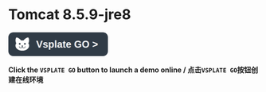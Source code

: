 # Tomcat 8.5.9-jre8

<a href="https://www.vsplate.com/?docker-compose=https://github.com/vsplate/dcenvs/tomcat/8.5.9-jre8"><img alt="VSPLATE GO" src="https://raw.githubusercontent.com/vsplate/images/master/vsgo_btn.png" width="200px"></a>

**Click the `VSPLATE GO` button to launch a demo online / 点击`VSPLATE GO`按钮创建在线环境**